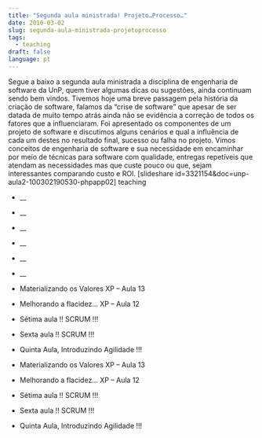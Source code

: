 ```yaml
---
title: "Segunda aula ministrada! Projeto…Processo…"
date: 2010-03-02
slug: segunda-aula-ministrada-projetoprocesso
tags:
  - teaching
draft: false
language: pt
---
```


Segue a baixo a segunda aula ministrada a disciplina de engenharia de software da UnP, quem tiver algumas dicas ou sugestões, ainda continuam sendo bem vindos. Tivemos hoje uma breve passagem pela história da criação de software, falamos da “crise de software” que apesar de ser datada de muito tempo atrás ainda não se evidência a correção de todos os fatores que a influenciaram.
Foi apresentado os componentes de um projeto de software e discutimos alguns cenários e qual a influência de cada um destes no resultado final, sucesso ou falha no projeto. Vimos conceitos de engenharia de software e sua necessidade em encaminhar por meio de técnicas para software com qualidade, entregas repetíveis que atendam as necessidades mas que custe pouco ou que, sejam interessantes comparando custo e ROI.
[slideshare id=3321154&doc=unp-aula2-100302190530-phpapp02]
teaching
- __
- __
- __
- __
- __
- __

- Materializando os Valores XP – Aula 13
- Melhorando a flacidez… XP – Aula 12
- Sétima aula !! SCRUM !!!
- Sexta aula !! SCRUM !!!
- Quinta Aula, Introduzindo Agilidade !!!

- Materializando os Valores XP – Aula 13
- Melhorando a flacidez… XP – Aula 12
- Sétima aula !! SCRUM !!!
- Sexta aula !! SCRUM !!!
- Quinta Aula, Introduzindo Agilidade !!!